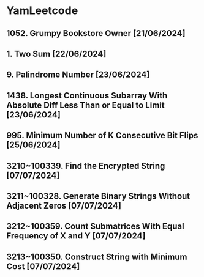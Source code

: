 # YamLeetcode

## 1052. Grumpy Bookstore Owner [21/06/2024]
## 1. Two Sum [22/06/2024]
## 9. Palindrome Number [23/06/2024]
## 1438. Longest Continuous Subarray With Absolute Diff Less Than or Equal to Limit [23/06/2024]
## 995. Minimum Number of K Consecutive Bit Flips [25/06/2024]
## 3210~100339. Find the Encrypted String [07/07/2024]
## 3211~100328. Generate Binary Strings Without Adjacent Zeros [07/07/2024]
## 3212~100359. Count Submatrices With Equal Frequency of X and Y [07/07/2024]
## 3213~100350. Construct String with Minimum Cost [07/07/2024]